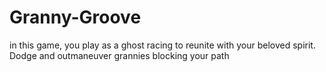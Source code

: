 # Granny-Groove
in this game, you play as a ghost racing to reunite with your beloved spirit. Dodge and outmaneuver grannies blocking your path
